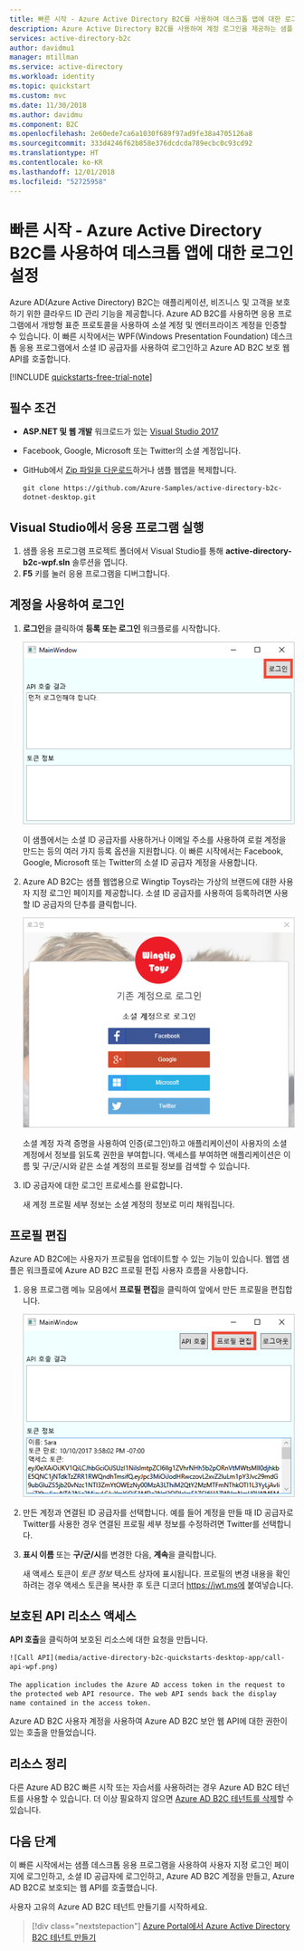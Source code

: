 ```yaml
---
title: 빠른 시작 - Azure Active Directory B2C를 사용하여 데스크톱 앱에 대한 로그인 설정 | Microsoft Docs
description: Azure Active Directory B2C를 사용하여 계정 로그인을 제공하는 샘플 ASP.NET 데스크톱 응용 프로그램을 실행합니다.
services: active-directory-b2c
author: davidmu1
manager: mtillman
ms.service: active-directory
ms.workload: identity
ms.topic: quickstart
ms.custom: mvc
ms.date: 11/30/2018
ms.author: davidmu
ms.component: B2C
ms.openlocfilehash: 2e60ede7ca6a1030f689f97ad9fe38a4705126a8
ms.sourcegitcommit: 333d4246f62b858e376dcdcda789ecbc0c93cd92
ms.translationtype: HT
ms.contentlocale: ko-KR
ms.lasthandoff: 12/01/2018
ms.locfileid: "52725958"
---
```

# <a name="quickstart-set-up-sign-in-for-a-desktop-app-using-azure-active-directory-b2c"></a>빠른 시작 - Azure Active Directory B2C를 사용하여 데스크톱 앱에 대한 로그인 설정 

Azure AD(Azure Active Directory) B2C는 애플리케이션, 비즈니스 및 고객을 보호하기 위한 클라우드 ID 관리 기능을 제공합니다. Azure AD B2C를 사용하면 응용 프로그램에서 개방형 표준 프로토콜을 사용하여 소셜 계정 및 엔터프라이즈 계정을 인증할 수 있습니다. 이 빠른 시작에서는 WPF(Windows Presentation Foundation) 데스크톱 응용 프로그램에서 소셜 ID 공급자를 사용하여 로그인하고 Azure AD B2C 보호 웹 API를 호출합니다.

[!INCLUDE [quickstarts-free-trial-note](../../includes/quickstarts-free-trial-note.md)]

## <a name="prerequisites"></a>필수 조건

- **ASP.NET 및 웹 개발** 워크로드가 있는 [Visual Studio 2017](https://www.visualstudio.com/downloads/) 
- Facebook, Google, Microsoft 또는 Twitter의 소셜 계정입니다.
- GitHub에서 [Zip 파일을 다운로드](https://github.com/Azure-Samples/active-directory-b2c-dotnet-desktop/archive/master.zip)하거나 샘플 웹앱을 복제합니다.

    ```
    git clone https://github.com/Azure-Samples/active-directory-b2c-dotnet-desktop.git
    ```

## <a name="run-the-application-in-visual-studio"></a>Visual Studio에서 응용 프로그램 실행

1. 샘플 응용 프로그램 프로젝트 폴더에서 Visual Studio를 통해 **active-directory-b2c-wpf.sln** 솔루션을 엽니다.
2. **F5** 키를 눌러 응용 프로그램을 디버그합니다.

## <a name="sign-in-using-your-account"></a>계정을 사용하여 로그인

1. **로그인**을 클릭하여 **등록 또는 로그인** 워크플로를 시작합니다.

    ![샘플 응용 프로그램](media/active-directory-b2c-quickstarts-desktop-app/wpf-sample-application.png)

    이 샘플에서는 소셜 ID 공급자를 사용하거나 이메일 주소를 사용하여 로컬 계정을 만드는 등의 여러 가지 등록 옵션을 지원합니다. 이 빠른 시작에서는 Facebook, Google, Microsoft 또는 Twitter의 소셜 ID 공급자 계정을 사용합니다. 


2. Azure AD B2C는 샘플 웹앱용으로 Wingtip Toys라는 가상의 브랜드에 대한 사용자 지정 로그인 페이지를 제공합니다. 소셜 ID 공급자를 사용하여 등록하려면 사용할 ID 공급자의 단추를 클릭합니다. 

    ![로그인 또는 등록 공급자](media/active-directory-b2c-quickstarts-desktop-app/sign-in-or-sign-up-wpf.png)

    소셜 계정 자격 증명을 사용하여 인증(로그인)하고 애플리케이션이 사용자의 소셜 계정에서 정보를 읽도록 권한을 부여합니다. 액세스를 부여하면 애플리케이션은 이름 및 구/군/시와 같은 소셜 계정의 프로필 정보를 검색할 수 있습니다. 

2. ID 공급자에 대한 로그인 프로세스를 완료합니다.

    새 계정 프로필 세부 정보는 소셜 계정의 정보로 미리 채워집니다.

## <a name="edit-your-profile"></a>프로필 편집

Azure AD B2C에는 사용자가 프로필을 업데이트할 수 있는 기능이 있습니다. 웹앱 샘플은 워크플로에 Azure AD B2C 프로필 편집 사용자 흐름을 사용합니다. 

1. 응용 프로그램 메뉴 모음에서 **프로필 편집**을 클릭하여 앞에서 만든 프로필을 편집합니다.

    ![프로필 편집](media/active-directory-b2c-quickstarts-desktop-app/edit-profile-wpf.png)

2. 만든 계정과 연결된 ID 공급자를 선택합니다. 예를 들어 계정을 만들 때 ID 공급자로 Twitter를 사용한 경우 연결된 프로필 세부 정보를 수정하려면 Twitter를 선택합니다.

3. **표시 이름** 또는 **구/군/시**를 변경한 다음, **계속**을 클릭합니다.

    새 액세스 토큰이 *토큰 정보* 텍스트 상자에 표시됩니다. 프로필의 변경 내용을 확인하려는 경우 액세스 토큰을 복사한 후 토큰 디코더 https://jwt.ms에 붙여넣습니다.

## <a name="access-a-protected-api-resource"></a>보호된 API 리소스 액세스

**API 호출**을 클릭하여 보호된 리소스에 대한 요청을 만듭니다. 

    ![Call API](media/active-directory-b2c-quickstarts-desktop-app/call-api-wpf.png)

    The application includes the Azure AD access token in the request to the protected web API resource. The web API sends back the display name contained in the access token.

Azure AD B2C 사용자 계정을 사용하여 Azure AD B2C 보안 웹 API에 대한 권한이 있는 호출을 만들었습니다.

## <a name="clean-up-resources"></a>리소스 정리

다른 Azure AD B2C 빠른 시작 또는 자습서를 사용하려는 경우 Azure AD B2C 테넌트를 사용할 수 있습니다. 더 이상 필요하지 않으면 [Azure AD B2C 테넌트를 삭제](active-directory-b2c-faqs.md#how-do-i-delete-my-azure-ad-b2c-tenant)할 수 있습니다.

## <a name="next-steps"></a>다음 단계

이 빠른 시작에서는 샘플 데스크톱 응용 프로그램을 사용하여 사용자 지정 로그인 페이지에 로그인하고, 소셜 ID 공급자에 로그인하고, Azure AD B2C 계정을 만들고, Azure AD B2C로 보호되는 웹 API를 호출했습니다. 

사용자 고유의 Azure AD B2C 테넌트 만들기를 시작하세요. 

> [!div class="nextstepaction"]
> [Azure Portal에서 Azure Active Directory B2C 테넌트 만들기](tutorial-create-tenant.md)
